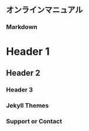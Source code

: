 ## オンラインマニュアル



### Markdown



# Header 1
## Header 2
### Header 3



### Jekyll Themes


### Support or Contact

